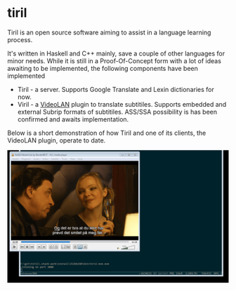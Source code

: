 # tiril
Tiril is an open source software aiming to assist in a language learning process.

It's written in Haskell and C++ mainly, save a couple of other languages for minor needs. While it is still in a Proof-Of-Concept form with a lot of ideas awaiting to be implemented, the following components have been implemented
* Tiril - a server. Supports Google Translate and Lexin dictionaries for now. 
* Viril - a [VideoLAN](https://github.com/videolan) plugin to translate subtitiles. Supports embedded and external Subrip formats of subtitiles. ASS/SSA possibility is has been confirmed and awaits implementation.

Below is a short demonstration of how Tiril and one of its clients, the VideoLAN plugin, operate to date.


![alt text](https://github.com/erithion/tiril/raw/master/doc/tiril.gif "Demo")
